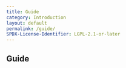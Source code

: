 ```yaml
---
title: Guide
category: Introduction
layout: default
permalink: /guide/
SPDX-License-Identifier: LGPL-2.1-or-later
---
```


## Guide
